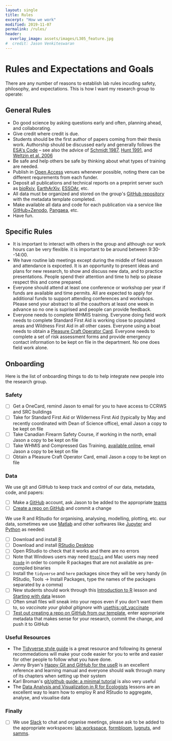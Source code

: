 ```yaml
---
layout: single
title: Rules
excerpt: "How we work"
modified: 2019-11-07
permalink: /rules/
header:
  overlay_image: assets/images/L305_feature.jpg
#  credit: Jason Venkiteswaran
---
```


# Rules and Expectations and Goals

There are any number of reasons to establish lab rules incuding safety, philosophy, and expectations. This is how I want my research group to operate:

## General Rules

* Do good science by asking questions early and often, planning ahead, and collaborating.
* Give credit where credit is due.
* Students should be the first author of papers coming from their thesis work. Authorship should be discussed early and generally follows the [ESA's Code](https://www.esa.org/about/code-of-ethics/) – see also the advice of [Schmidt 1987](https://www.jstor.org/stable/20166549), [Hunt 1991](https://10.1038/352187a0), and [Weltzin et al. 2006](https://doi.org/10.1890/1540-9295(2006)4[435:AIEAAA]2.0.CO;2)
* Be safe and help others be safe by thinking about what types of training are needed.
* Publish in [Open Access](http://www.carl-abrc.ca/advancing-research/scholarly-communication/open-access/) venues whenever possible, noting there can be different requrements from each funder.
* Deposit all publications and technical reports on a preprint server such as [bioRxiv](https://www.biorxiv.org/), [EarthArXiv](https://eartharxiv.org/), [ESSOAr](https://www.essoar.org/), etc.
* All data must be organized and stored on the group's [GitHub repository](https://github.com/biogeochem) with the metadata template completed.
* Make available all data and code for each publication via a service like [GitHub+Zenodo](https://guides.github.com/activities/citable-code/), [Pangaea](https://pangaea.de/), etc.
* Have fun.

## Specific Rules

* It is important to interact with others in the group and although our work hours can be very flexible. it is important to be around between 9:30--14:00.
* We have routine lab meetings except during the middle of field season and attendance is expceted. It is an opportunity to present ideas and plans for new research, to show and discuss new data, and to practice presentations. People spend their attention and time to help so please respect this and come prepared.
* Everyone should attend at least one conference or workshop per year if funds are available and time permits. All are expected to apply for additional funds to support attending conferences and workshops. Please send your abstract to all the coauthors at least one week in advance so no one is suprised and people can provide feedback.
* Everyone needs to complete WHMIS training. Everyone doing field work needs to complete Standard First Aid is working close to populated areas and Wildness First Aid in all other cases. Everyone using a boat needs to obtain a [Pleasure Craft Operator Card](https://www.tc.gc.ca/eng/marinesafety/debs-obs-paperwork-paperwork_operator-360.htm). Everyone needs to complete a set of risk assessment forms and provide emergency contact information to be kept on file in the department. No one does field work alone.

## Onboarding

Here is the list of onboarding things to do to help integrate new people into the research group.

### Safety

* [ ] Get a OneCard, remind Jason to email for you to have access to CCRWS and SRC buildings
* [ ] Take for Standard First Aid or Wilderness First Aid (typically by May and recently coordinated with Dean of Science office), email Jason a copy to be kept on file
* [ ] Take Canadian Firearm Safety Course, if working in the north, email Jason a copy to be kept on file
* [ ] Take WHMIS and Compressed Gas Training, [available online](https://mylearningspace.wlu.ca/d2l/lms/legacy/selfregistration.d2l?ou=6605), email Jason a copy to be kept on file
* [ ] Obtain a Pleasure Craft Operator Card, email Jason a copy to be kept on file

### Data

We use git and GitHub to keep track and control of our data, metadata, code, and papers:

* [ ] Make a [GitHub](https://github.com/) account, ask Jason to be added to the appropriate [teams](https://github.com/orgs/biogeochem/teams)
* [ ] [Create a repo on GitHub](https://docs.github.com/en/free-pro-team@latest/github/getting-started-with-github/create-a-repo) and commit a change

We use R and RStudio for organising, analysing, modelling, plotting, etc. our data, sometimes we use [Matlab](https://www.mathworks.com/products/matlab.html) and other softwares like [Jupyter](https://jupyter.org/) and [Python](https://www.python.org/) as needed:

* [ ] Download and install [R](https://cloud.r-project.org/)
* [ ] Download and install [RStudio Desktop](https://rstudio.com/products/rstudio/download/#download)
* [ ] Open RStudio to check that it works and there are no errors
* [ ] Note that Windows users may need [`Rtools`](https://cran.r-project.org/bin/windows/Rtools/) and Mac users may need [`Xcode`](https://developer.apple.com/xcode/) in order to compile R packages that are not available as pre-compiled binaries
* [ ] Install the `tidyverse` and `here` packages since they will be very handy (in RStudio, Tools -> Install Packages, type the names of the packages separated by a comma)
* [ ] New students should work through this [Introduction to R](https://datacarpentry.org/R-ecology-lesson/01-intro-to-r.html) lesson and [Starting with data](https://datacarpentry.org/R-ecology-lesson/02-starting-with-data.html) lesson
* [ ] Often small files will sneak into your repos even if you don't want them to, so *vaccinate your global gitignore* with [usethis::git_vaccinate](https://usethis.r-lib.org/reference/git_vaccinate.html)
* [ ] [Test out creating a repo on GitHub from our template](https://github.com/biogeochem/project_template), enter appropriate metadata that makes sense for your research, commit the change, and push it to GitHub

### Useful Resources

* The [Tidyverse style guide](https://style.tidyverse.org/) is a great resource and following its general recommedations will make your code easier for you to write and easier for other people to follow what you have done.
* Jenny Bryan's [Happy Git and GitHub for the useR](http://happygitwithr.com/) is an excellent reference and learning manual and everyone should walk through many of its chapters when setting up their system
* Karl Broman's [git/github guide: a minimal tutorial](http://kbroman.org/github_tutorial/) is also very useful
* The [Data Analysis and Visualization in R for Ecologists](http://datacarpentry.org/R-ecology-lesson/) lessons are an excellent way to learn how to employ R and RStudio to aggregate, analyse, and visualise data

### Finally

- [ ] We use [Slack](https://slack.com/intl/en-ca/) to chat and organise meetings, please ask to be added to the appropriate workspaces: [lab workspace](https://biogeochemlab.slack.com/), [formbloom](http://formbloom.slack.com/), [lugnuts](https://lugnuts.slack.com/), and [samms](https://sammsgwf.slack.com/).

